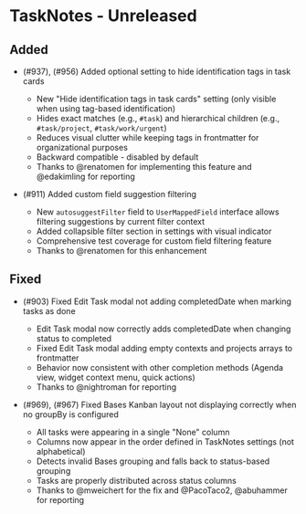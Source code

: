 # TaskNotes - Unreleased

<!--

**Added** for new features.
**Changed** for changes in existing functionality.
**Deprecated** for soon-to-be removed features.
**Removed** for now removed features.
**Fixed** for any bug fixes.
**Security** in case of vulnerabilities.

Always acknowledge contributors and those who report issues.

Example:

```
## Fixed

- (#768) Fixed calendar view appearing empty in week and day views due to invalid time configuration values
  - Added time validation in settings UI with proper error messages and debouncing
  - Added runtime sanitization in calendar with safe defaults (00:00:00, 24:00:00, 08:00:00)
  - Prevents "Cannot read properties of null (reading 'years')" error from FullCalendar
  - Thanks to @userhandle for reporting and help debugging
```

-->

## Added

- (#937), (#956) Added optional setting to hide identification tags in task cards
  - New "Hide identification tags in task cards" setting (only visible when using tag-based identification)
  - Hides exact matches (e.g., `#task`) and hierarchical children (e.g., `#task/project`, `#task/work/urgent`)
  - Reduces visual clutter while keeping tags in frontmatter for organizational purposes
  - Backward compatible - disabled by default
  - Thanks to @renatomen for implementing this feature and @edakimling for reporting

- (#911) Added custom field suggestion filtering
  - New `autosuggestFilter` field to `UserMappedField` interface allows filtering suggestions by current filter context
  - Added collapsible filter section in settings with visual indicator
  - Comprehensive test coverage for custom field filtering feature
  - Thanks to @renatomen for this enhancement

## Fixed

- (#903) Fixed Edit Task modal not adding completedDate when marking tasks as done
  - Edit Task modal now correctly adds completedDate when changing status to completed
  - Fixed Edit Task modal adding empty contexts and projects arrays to frontmatter
  - Behavior now consistent with other completion methods (Agenda view, widget context menu, quick actions)
  - Thanks to @nightroman for reporting

- (#969), (#967) Fixed Bases Kanban layout not displaying correctly when no groupBy is configured
  - All tasks were appearing in a single "None" column
  - Columns now appear in the order defined in TaskNotes settings (not alphabetical)
  - Detects invalid Bases grouping and falls back to status-based grouping
  - Tasks are properly distributed across status columns
  - Thanks to @mweichert for the fix and @PacoTaco2, @abuhammer for reporting

